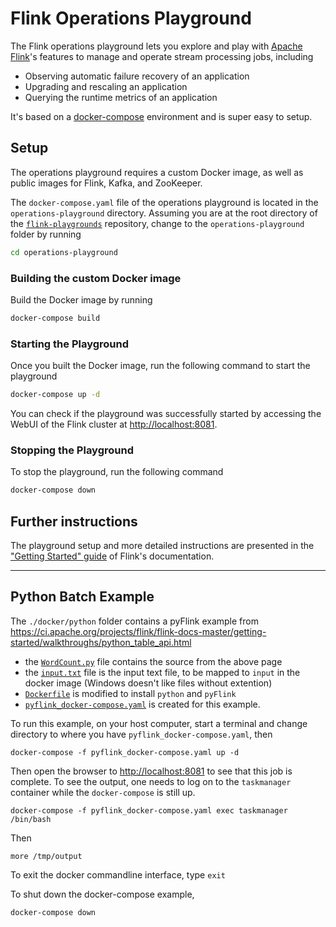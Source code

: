 # Flink Operations Playground

The Flink operations playground lets you explore and play with [Apache Flink](https://flink.apache.org)'s features to manage and operate stream processing jobs, including

* Observing automatic failure recovery of an application
* Upgrading and rescaling an application
* Querying the runtime metrics of an application

It's based on a [docker-compose](https://docs.docker.com/compose/) environment and is super easy to setup.

## Setup

The operations playground requires a custom Docker image, as well as public images for Flink, Kafka, and ZooKeeper. 

The `docker-compose.yaml` file of the operations playground is located in the `operations-playground` directory. Assuming you are at the root directory of the [`flink-playgrounds`](https://github.com/apache/flink-playgrounds) repository, change to the `operations-playground` folder by running

```bash
cd operations-playground
```

### Building the custom Docker image

Build the Docker image by running

```bash
docker-compose build
```

### Starting the Playground

Once you built the Docker image, run the following command to start the playground

```bash
docker-compose up -d
```

You can check if the playground was successfully started by accessing the WebUI of the Flink cluster at [http://localhost:8081](http://localhost:8081).

### Stopping the Playground

To stop the playground, run the following command

```bash
docker-compose down
```

## Further instructions

The playground setup and more detailed instructions are presented in the
["Getting Started" guide](https://ci.apache.org/projects/flink/flink-docs-release-1.10/getting-started/docker-playgrounds/flink-operations-playground.html) of Flink's documentation.

----
## Python Batch Example

The `./docker/python` folder contains a pyFlink example from https://ci.apache.org/projects/flink/flink-docs-master/getting-started/walkthroughs/python_table_api.html

- the [`WordCount.py`](../docker/python/WordCount.py) file contains the source from the above page
- the [`input.txt`](../docker/python/input.txt) file is the input text file, to be mapped to `input` in the docker image (Windows doesn't like files without extention)
- [`Dockerfile`](../docker/Dockerfile) is modified to install `python` and `pyFlink`
- [`pyflink_docker-compose.yaml`](pyflink_docker-compose.yaml) is created for this example. 

To run this example, on your host computer, start a terminal and change directory to where you have `pyflink_docker-compose.yaml`, then

```
docker-compose -f pyflink_docker-compose.yaml up -d
```

Then open the browser to [http://localhost:8081](http://localhost:8081) to see that this job is complete. To see the output, one needs to log on to the `taskmanager` container while the `docker-compose` is still up. 

```
docker-compose -f pyflink_docker-compose.yaml exec taskmanager /bin/bash
```
Then
```
more /tmp/output
```
To exit the docker commandline interface, type `exit`

To shut down the docker-compose example, 
```
docker-compose down
```
